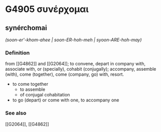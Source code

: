 # G4905 συνέρχομαι

## synérchomai

_(soon-er'-khom-ahee | soon-ER-hoh-meh | syoon-ARE-hoh-may)_

### Definition

from [[G4862]] and [[G2064]]; to convene, depart in company with, associate with, or (specially), cohabit (conjugally); accompany, assemble (with), come (together), come (company, go) with, resort.

- to come together
  - to assemble
  - of conjugal cohabitation
- to go (depart) or come with one, to accompany one

### See also

[[G2064]], [[G4862]]

